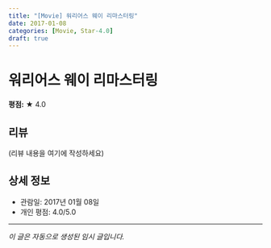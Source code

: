 ```yaml
---
title: "[Movie] 워리어스 웨이 리마스터링"
date: 2017-01-08
categories: [Movie, Star-4.0]
draft: true
---
```


# 워리어스 웨이 리마스터링

**평점:** ★ 4.0

## 리뷰

(리뷰 내용을 여기에 작성하세요)

## 상세 정보

- 관람일: 2017년 01월 08일
- 개인 평점: 4.0/5.0

---

*이 글은 자동으로 생성된 임시 글입니다.*

